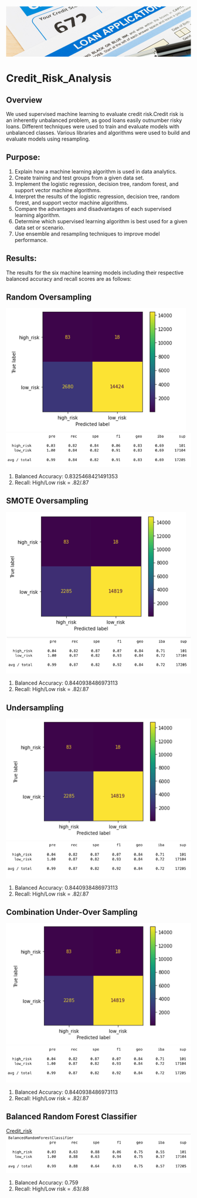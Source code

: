 ![Credit_risk_header](Resources/Supervised_ML_Credit_Risk.png)
# Credit_Risk_Analysis
## Overview
 We used supervised machine learning to evaluate credit risk.Credit risk is an inherently unbalanced problem, as good loans easily outnumber risky loans. Different techniques were used to train and evaluate models with unbalanced classes. Various libraries and algorithms were used to build and evaluate models using resampling.
 
 ## Purpose:
 1. Explain how a machine learning algorithm is used in data analytics.
 2. Create training and test groups from a given data set.
 3. Implement the logistic regression, decision tree, random forest, and support vector machine algorithms.
 4. Interpret the results of the logistic regression, decision tree, random forest, and support vector machine algorithms.
 5. Compare the advantages and disadvantages of each supervised learning algorithm.
 6. Determine which supervised learning algorithm is best used for a given data set or scenario.
 7. Use ensemble and resampling techniques to improve model performance.
 
 ## Results:
 The results for the six machine learning models including their respective balanced accuracy and recall scores are as follows:
 
 ## Random Oversampling
 ![Credit_risk](Resources/over_sampling_matrix.png)
 ![Credit_risk](Resources/over_sampling_report.png)
1. Balanced Accuracy: 0.8325468421491353
2. Recall: High/Low risk = .82/.87

## SMOTE Oversampling
![Credit_risk](Resources/Smote_matrix.png)
![Credit_risk](Resources/Smote_report.png)

1. Balanced Accuracy: 0.8440938486973113
2. Recall: High/Low risk = .82/.87

## Undersampling
![Credit_risk](Resources/undersample_matrix.png)
![Credit_risk](Resources/undersample_report.png)

1. Balanced Accuracy: 0.8440938486973113
2. Recall: High/Low risk = .82/.87

## Combination Under-Over Sampling
![Credit_risk](Resources/undersample_matrix.png)
![Credit_risk](Resources/undersample_report.png)

1. Balanced Accuracy: 0.8440938486973113
2. Recall: High/Low risk = .82/.87

## Balanced Random Forest Classifier
[Credit_risk](Resources/BFC_matrix.png)
![Credit_risk](Resources/BFC_report.png)

1. Balanced Accuracy: 0.759
2. Recall: High/Low risk = .63/.88
